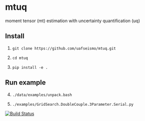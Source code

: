 # mtuq
moment tensor (mt) estimation with uncertainty quantification (uq)


Install
-------

1) `git clone https://github.com/uafseismo/mtuq.git`

2) `cd mtuq`

3) `pip install -e .`


Run example
-----------

4) `./data/examples/unpack.bash`

5) `./examples/GridSearch.DoubleCouple.3Parameter.Serial.py`


[![Build Status](https://travis-ci.org/uafseismo/mtuq.svg?branch=master)](https://travis-ci.org/uafseismo/mtuq)

